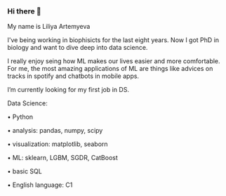 ### Hi there 👋

My name is Liliya Artemyeva

I've being working in biophisicts for the last eight years. Now I got PhD in biology and want to dive deep into data science.

I really enjoy seing how ML makes our lives easier and more comfortable. For me, the most amazing applications of ML are things like advices on tracks in spotify and chatbots in mobile apps. 

I’m currently looking for my first job in DS. 

Data Science:

• Python

• analysis: pandas, numpy, scipy

• visualization: matplotlib, seaborn

• ML: sklearn, LGBM, SGDR, CatBoost

• basic SQL

• English language: C1

